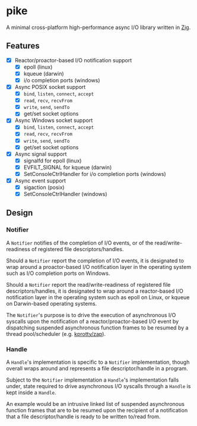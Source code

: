# pike

A minimal cross-platform high-performance async I/O library written in [Zig](https://ziglang.org).

## Features

- [x] Reactor/proactor-based I/O notification support
    - [x] epoll (linux)
    - [x] kqueue (darwin)
    - [x] i/o completion ports (windows)
- [x] Async POSIX socket support
    - [x] `bind`, `listen`, `connect`, `accept`
    - [x] `read`, `recv`, `recvFrom`
    - [x] `write`, `send`, `sendTo`
    - [x] get/set socket options
- [x] Async Windows socket support
    - [x] `bind`, `listen`, `connect`, `accept`
    - [x] `read`, `recv`, `recvFrom`
    - [x] `write`, `send`, `sendTo`
    - [x] get/set socket options
- [x] Async signal support
    - [x] signalfd for epoll (linux)
    - [x] EVFILT_SIGNAL for kqueue (darwin)
    - [x] SetConsoleCtrlHandler for i/o completion ports (windows)
- [x] Async event support
    - [x] sigaction (posix)
    - [x] SetConsoleCtrlHandler (windows)

## Design

### Notifier

A `Notifier` notifies of the completion of I/O events, or of the read/write-readiness of registered file descriptors/handles.

Should a `Notifier` report the completion of I/O events, it is designated to wrap around a proactor-based I/O notification layer in the operating system such as I/O completion ports on Windows.

Should a `Notifier` report the read/write-readiness of registered file descriptors/handles, it is designated to wrap around a reactor-based I/O notification layer in the operating system such as epoll on Linux, or kqueue on Darwin-based operating systems.

The `Notifier`'s purpose is to drive the execution of asynchronous I/O syscalls upon the notification of a reactor/proactor-based I/O event by dispatching suspended asynchronous function frames to be resumed by a thread pool/scheduler (e.g. [kprotty/zap](https://github.com/kprotty/zap)).

### Handle

A `Handle`'s implementation is specific to a `Notifier` implementation, though overall wraps around and represents a file descriptor/handle in a program.

Subject to the `Notifier` implementation a `Handle`'s implementation falls under, state required to drive asynchronous I/O syscalls through a `Handle` is kept inside a `Handle`. 

An example would be an intrusive linked list of suspended asynchronous function frames that are to be resumed upon the recipient of a notification that a file descriptor/handle is ready to be written to/read from.